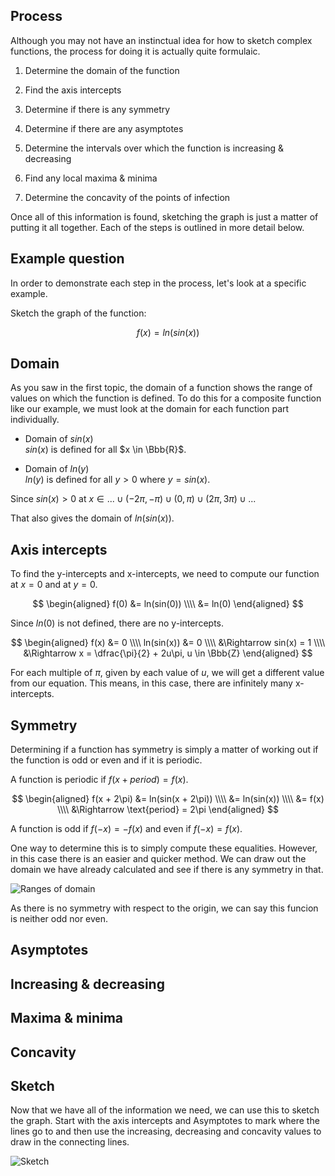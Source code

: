 ## Process

Although you may not have an instinctual idea for how to sketch complex functions, the process for doing it is actually quite formulaic.

1. Determine the domain of the function

2. Find the axis intercepts

3. Determine if there is any symmetry

4. Determine if there are any asymptotes

5. Determine the intervals over which the function is increasing & decreasing

6. Find any local maxima & minima

7. Determine the concavity of the points of infection

Once all of this information is found, sketching the graph is just a matter of putting it all together. Each of the steps is outlined in more detail below.

## Example question

In order to demonstrate each step in the process, let's look at a specific example.

Sketch the graph of the function:

$$f(x) = ln(sin (x))$$

## Domain

As you saw in the first topic, the domain of a function shows the range of values on which the function is defined. To do this for a composite function like our example, we must look at the domain for each function part individually.

- Domain of $sin(x)$ <br>
  $sin(x)$ is defined for all $x \in \Bbb{R}$.

- Domain of $ln(y)$ <br>
  $ln(y)$ is defined for all $y \gt 0$ where $y = sin(x)$.

Since $sin(x) \gt 0$ at $x \in ... \cup (-2\pi,-\pi) \cup (0,\pi) \cup (2\pi,3\pi) \cup ...$

That also gives the domain of $ln(sin (x))$.

## Axis intercepts

To find the y-intercepts and x-intercepts, we need to compute our function at ${x = 0}$ and at ${y = 0}$.

$$
\begin{aligned}
f(0) &= ln(sin(0)) \\\\
&= ln(0)
\end{aligned}
$$

Since $ln(0)$ is not defined, there are no y-intercepts.

$$
\begin{aligned}
f(x) &= 0 \\\\
ln(sin(x)) &= 0 \\\\
&\Rightarrow sin(x) = 1 \\\\
&\Rightarrow x = \dfrac{\pi}{2} + 2u\pi, u \in \Bbb{Z}
\end{aligned}
$$

For each multiple of $\pi$, given by each value of $u$, we will get a different value from our equation. This means, in this case, there are infinitely many x-intercepts.

## Symmetry

Determining if a function has symmetry is simply a matter of working out if the function is odd or even and if it is periodic.

A function is periodic if $f(x + period) = f(x)$.

$$
\begin{aligned}
f(x + 2\pi) &= ln(sin(x + 2\pi)) \\\\
&= ln(sin(x)) \\\\
&= f(x) \\\\
&\Rightarrow \text{period} = 2\pi
\end{aligned}
$$

A function is odd if $f(-x) = -f(x)$ and even if $f(-x) = f(x)$.

One way to determine this is to simply compute these equalities. However, in this case there is an easier and quicker method. We can draw out the domain we have already calculated and see if there is any symmetry in that.

![Ranges of domain](/img/ranges-of-domain.svg)

As there is no symmetry with respect to the origin, we can say this funcion is neither odd nor even.

## Asymptotes

## Increasing & decreasing

## Maxima & minima

## Concavity

## Sketch

Now that we have all of the information we need, we can use this to sketch the graph. Start with the axis intercepts and Asymptotes to mark where the lines go to and then use the increasing, decreasing and concavity values to draw in the connecting lines.

![Sketch](/img/sketch.svg)
